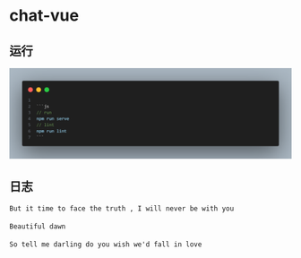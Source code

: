 # chat-vue

## 运行

<img src="./pic/run.png" />

## 日志

```
But it time to face the truth , I will never be with you

Beautiful dawn

So tell me darling do you wish we'd fall in love
```
